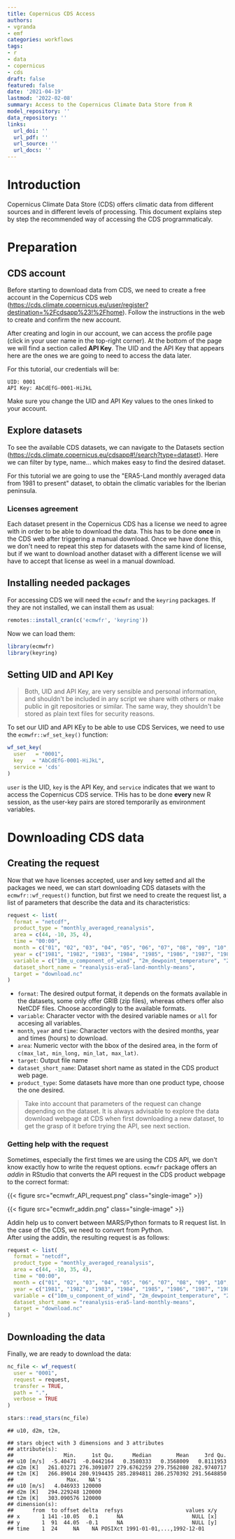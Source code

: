 ```yaml
---
title: Copernicus CDS Access
authors:
- vgranda
- emf
categories: workflows
tags:
- r
- data
- copernicus
- cds
draft: false
featured: false
date: '2021-04-19'
lastmod: '2022-02-08'
summary: Access to the Copernicus Climate Data Store from R
model_repository: ''
data_repository: ''
links:
  url_doi: ''
  url_pdf: ''
  url_source: ''
  url_docs: ''
---
```

# Introduction

Copernicus Climate Data Store (CDS) offers climatic data from different
sources and in different levels of processing. This document explains
step by step the recommended way of accessing the CDS programmaticaly.

# Preparation

## CDS account

Before starting to download data from CDS, we need to create a free
account in the Copernicus CDS web
(<https://cds.climate.copernicus.eu/user/register?destination=%2Fcdsapp%23!%2Fhome>).
Follow the instructions in the web to create and confirm the new
account.

After creating and login in our account, we can access the profile page
(click in your user name in the top-right corner). At the bottom of the
page we will find a section called **API Key**. The UID and the API Key
that appears here are the ones we are going to need to access the data
later.

For this tutorial, our credentials will be:

`UID: 0001`\
`API Key: AbCdEfG-0001-HiJkL`

Make sure you change the UID and API Key values to the ones linked to
your account.

## Explore datasets

To see the available CDS datasets, we can navigate to the Datasets
section
(<https://cds.climate.copernicus.eu/cdsapp#!/search?type=dataset>). Here
we can filter by type, name... which makes easy to find the desired
dataset.

For this tutorial we are going to use the "ERA5-Land monthly averaged
data from 1981 to present" dataset, to obtain the climatic variables for
the Iberian peninsula.

### Licenses agreement

Each dataset present in the Copernicus CDS has a license we need to
agree with in order to be able to download the data. This has to be done
**once** in the CDS web after triggering a manual download. Once we have
done this, we don't need to repeat this step for datasets with the same
kind of license, but if we want to download another dataset with a
different license we will have to accept that license as weel in a
manual download.

## Installing needed packages

For accessing CDS we will need the `ecmwfr` and the `keyring` packages.
If they are not installed, we can install them as usual:

``` r
remotes::install_cran(c('ecmwfr', 'keyring'))
```

Now we can load them:

``` r
library(ecmwfr)
library(keyring)
```

## Setting UID and API Key

> Both, UID and API Key, are very sensible and personal information, and
> shouldn't be included in any script we share with others or make
> public in git repositories or similar. The same way, they shouldn't be
> stored as plain text files for security reasons.

To set our UID and API KEy to be able to use CDS Services, we need to
use the `ecmwfr::wf_set_key()` function:

``` r
wf_set_key(
  user   = "0001",
  key   = "AbCdEfG-0001-HiJkL",
  service = 'cds'
)
```

`user` is the UID, `key` is the API Key, and `service` indicates that we
want to access the Copernicus CDS service. THis has to be done **every**
new R session, as the user-key pairs are stored temporarily as
environment variables.

# Downloading CDS data

## Creating the request

Now that we have licenses accepted, user and key setted and all the
packages we need, we can start downloading CDS datasets with the
`ecmwfr::wf_request()` function, but first we need to create the request
list, a list of parameters that describe the data and its
characteristics:

``` r
request <- list(
  format = "netcdf",
  product_type = "monthly_averaged_reanalysis",
  area = c(44, -10, 35, 4),
  time = "00:00",
  month = c("01", "02", "03", "04", "05", "06", "07", "08", "09", "10", "11", "12"),
  year = c("1981", "1982", "1983", "1984", "1985", "1986", "1987", "1988", "1989", "1990", "1991", "1992", "1993", "1994", "1995", "1996", "1997", "1998", "1999", "2000", "2001", "2002", "2003", "2004", "2005", "2006", "2007", "2008", "2009", "2010", "2011", "2012", "2013", "2014", "2015", "2016", "2017", "2018", "2019", "2020", "2021"),
  variable = c("10m_u_component_of_wind", "2m_dewpoint_temperature", "2m_temperature", "surface_net_solar_radiation", "total_precipitation"),
  dataset_short_name = "reanalysis-era5-land-monthly-means",
  target = "download.nc"
)
```

-   `format`: The desired output format, it depends on the formats
    available in the datasets, some only offer GRIB (zip files), whereas
    others offer also NetCDF files. Choose accordingly to the available
    formats.
-   `variable`: Character vector with the desired variable names or
    `all` for accesing all variables.
-   `month`, `year` and `time`: Character vectors with the desired
    months, year and times (hours) to download.
-   `area`: Numeric vector with the bbox of the desired area, in the
    form of `c(max_lat, min_long, min_lat, max_lat)`.
-   `target`: Output file name
-   `dataset_short_name`: Dataset short name as stated in the CDS
    product web page.
-   `product_type`: Some datasets have more than one product type,
    choose the one desired.

> Take into account that parameters of the request can change depending
> on the dataset. It is always advisable to explore the data download
> webpage at CDS when first downloading a new dataset, to get the grasp
> of it before trying the API, see next section.

### Getting help with the request

Sometimes, especially the first times we are using the CDS API, we don't
know exactly how to write the request options. `ecmwfr` package offers
an *addin* in RStudio that converts the API request in the CDS product
webpage to the correct format:

{{< figure src="ecmwfr_API_request.png" class="single-image" >}}

{{< figure src="ecmwfr_addin.png" class="single-image" >}}

Addin help us to convert between MARS/Python formats to R request list.
In the case of the CDS, we need to convert from Python.\
After using the addin, the resulting request is as follows:

``` r
request <- list(
  format = "netcdf",
  product_type = "monthly_averaged_reanalysis",
  area = c(44, -10, 35, 4),
  time = "00:00",
  month = c("01", "02", "03", "04", "05", "06", "07", "08", "09", "10", "11", "12"),
  year = c("1981", "1982", "1983", "1984", "1985", "1986", "1987", "1988", "1989", "1990", "1991", "1992", "1993", "1994", "1995", "1996", "1997", "1998", "1999", "2000", "2001", "2002", "2003", "2004", "2005", "2006", "2007", "2008", "2009", "2010", "2011", "2012", "2013", "2014", "2015", "2016", "2017", "2018", "2019", "2020", "2021"),
  variable = c("10m_u_component_of_wind", "2m_dewpoint_temperature", "2m_temperature", "surface_net_solar_radiation", "total_precipitation"),
  dataset_short_name = "reanalysis-era5-land-monthly-means",
  target = "download.nc"
)
```

## Downloading the data

Finally, we are ready to download the data:

``` r
nc_file <- wf_request(
  user = "0001",
  request = request,   
  transfer = TRUE,  
  path = ".",
  verbose = TRUE
)

stars::read_stars(nc_file)
```

    ## u10, d2m, t2m,

    ## stars object with 3 dimensions and 3 attributes
    ## attribute(s):
    ##                Min.     1st Qu.      Median        Mean     3rd Qu.
    ## u10 [m/s]  -5.40471  -0.0442164   0.3580333   0.3568009   0.8111953
    ## d2m [K]   261.03271 276.3091077 279.6762259 279.7562080 282.9740717
    ## t2m [K]   266.89014 280.9194435 285.2894811 286.2570392 291.5648850
    ##                 Max.   NA's
    ## u10 [m/s]   4.046933 120000
    ## d2m [K]   294.229248 120000
    ## t2m [K]   303.090576 120000
    ## dimension(s):
    ##      from  to offset delta  refsys                    values x/y
    ## x       1 141 -10.05   0.1      NA                      NULL [x]
    ## y       1  91  44.05  -0.1      NA                      NULL [y]
    ## time    1  24     NA    NA POSIXct 1991-01-01,...,1992-12-01
